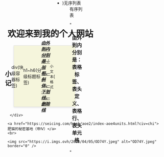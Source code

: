 <!DOCTYPE html>
<html lang="en">
<head>
    <meta charset="UTF-8">
    <meta name="viewport" content="width=device-width, initial-scale=1.0">
    <title>If Chong的个人网站</title>
</head>
<body>
     <h1>欢迎来到我的个人网站</h1>
     <div><!DOCTYPE html>
<html lang="en">
<head>
    <meta charset="UTF-8">
    <meta name="viewport" content="width=device-width, initial-scale=1.0">
    <title>小记</title>
    <style>
        .beige-box {
            width: 200px;                /* 宽度 */
            height: 200px;               /* 高度 */
            background-color: #f5f5dc;   /* 米白色背景 */
            border: 1px solid #ddd;      /* 可选：浅灰色边框 */
            display: flex;               /* 可选：用于内部元素居中 */
            justify-content: center;     /* 可选：水平居中 */
            align-items: center;         /* 可选：垂直居中 */
            margin: 20px;                /* 可选：外边距 */
            box-shadow: 0 2px 5px rgba(0,0,0,0.1); /* 可选：轻微阴影 */
        }
    </style>
</head>
<body>
    <!-- 米白色方形容器 -->
    <div class="beige-box">
         <h2>小记</h2>
        <p>div(块级容器标签) </p>
        <p>h1~h6(分级标题标签)</p>    
        <p><strong><em><u><s>由外到内分别是：加粗、斜体、下划线、删除线</s></u></em></strong></p>
        <p><small>小文本格式</small></p>
        <p>(<ul>包裹<li>)无序列表  <ol type="">有序列表</p>
        <p>"<table><thead><tr><th>由外到内分别是：表格标签、表头定义、表格行、表头单元格</th></tr></thead></table>"</p>
    </div>
</body>
</html>

     </div>

    <a href="https://seicing.com/html/aoe2/index-aoe4units.html?civ=chi">肥猫的秘密基地（帝Ⅳ）</a>
    <br>
    
    <img src="https://i.imgs.ovh/2025/04/05/OD74Y.jpeg" alt="OD74Y.jpeg" border="0" />
</body>
</html>
